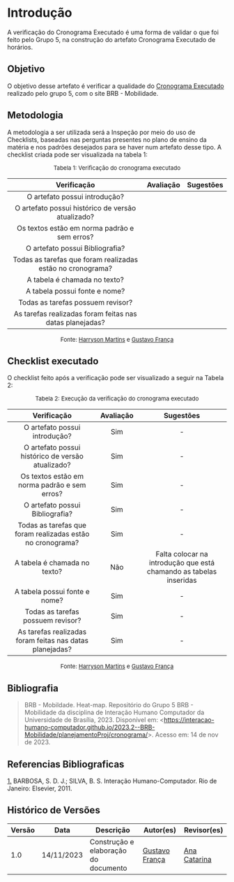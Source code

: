 # Introdução 

A verificação do Cronograma Executado é uma forma de validar o que foi feito pelo Grupo 5, na construção do artefato Cronograma Executado de horários.

## Objetivo

O objetivo desse artefato é verificar a qualidade do [Cronograma Executado](https://interacao-humano-computador.github.io/2023.2--BRB-Mobilidade/planejamentoProj/cronogramas/t/) realizado pelo grupo 5, com o site BRB - Mobilidade.

## Metodologia

A metodologia a ser utilizada será a Inspeção por meio do uso de Checklists, baseadas nas perguntas presentes no plano de ensino da matéria e nos padrões desejados para se haver num artefato desse tipo. A checklist criada pode ser visualizada na tabela 1:

<center>

<font size="2"><p style="text-align: center">Tabela 1: Verificação do cronograma executado</p></font>

| Verificação | Avaliação | Sugestões |
|:--------:|:--------:|:--------:|
|O artefato possui introdução?|          |          |
|O artefato possui histórico de versão atualizado?|          |          |
|Os textos estão em norma padrão e sem erros?|          |          |
|O artefato possui Bibliografia?|          |          |
|Todas as tarefas que foram realizadas estão no cronograma?|||
|A tabela é chamada no texto?|||
|A tabela possui fonte e nome?|||
|Todas as tarefas possuem revisor?|||
|As tarefas realizadas foram feitas nas datas planejadas?|||

<font size="2"><p style="text-align: center">Fonte: [Harryson Martins](https://github.com/harry-cmartin) e [Gustavo França](https://github.com/gustavofbs) </p></font>

</center>

## Checklist executado

O checklist feito após a verificação pode ser visualizado a seguir na Tabela 2:

<center>

<font size="2"><p style="text-align: center">Tabela 2: Execução da verificação do cronograma executado</p></font>

| Verificação | Avaliação | Sugestões |
|:--------:|:--------:|:--------:|
|O artefato possui introdução?|   Sim       |    -      |
|O artefato possui histórico de versão atualizado?|   Sim       |    -      |
|Os textos estão em norma padrão e sem erros?|   Sim       |    -      |
|O artefato possui Bibliografia?|  Sim        |  -        |
|Todas as tarefas que foram realizadas estão no cronograma?| Sim |-|
|A tabela é chamada no texto?| Não | Falta colocar na introdução que está chamando as tabelas inseridas |
|A tabela possui fonte e nome?| Sim |-|
|Todas as tarefas possuem revisor?| Sim |-|
|As tarefas realizadas foram feitas nas datas planejadas?| Sim |-|

<font size="2"><p style="text-align: center">Fonte: [Harryson Martins](https://github.com/harry-cmartin) e [Gustavo França](https://github.com/gustavofbs) </p></font>

</center>



## Bibliografia 

> BRB - Mobildade. Heat-map. Repositório do Grupo 5 BRB - Mobilidade da disciplina de Interação Humano Computador da Universidade de Brasília, 2023. Disponível em: <<https://interacao-humano-computador.github.io/2023.2--BRB-Mobilidade/planejamentoProj/cronograma/>>. Acesso em: 14 de nov de 2023.

## Referencias Bibliograficas

<a id="FRM3" href="#anchor_1">1.</a> BARBOSA, S. D. J.; SILVA, B. S. Interação Humano-Computador. Rio de Janeiro: Elsevier, 2011.

## Histórico de Versões



| Versão | Data       | Descrição                        | Autor(es)                                                                                  | Revisor(es)                                    |
| ------ | ---------- | -------------------------------- | ------------------------------------------------------------------------------------------ | ---------------------------------------------- |
| 1.0    | 14/11/2023 | Construção e elaboração do documento           |    [Gustavo França](https://github.com/gustavofbs)                                               | [Ana Catarina](https://github.com/an4catarina) |